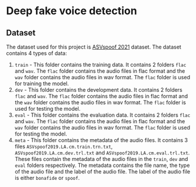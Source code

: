 # Deep fake voice detection

## Dataset
The dataset used for this project is [ASVspoof 2021](https://www.asvspoof.org/index2019.html) dataset. The dataset contains 4 types of data:
1. `train` - This folder contains the training data. It contains 2 folders `flac` and `wav`. The `flac` folder contains the audio files in flac format and the `wav` folder contains the audio files in wav format. The `flac` folder is used for training the model.
2. `dev` - This folder contains the development data. It contains 2 folders `flac` and `wav`. The `flac` folder contains the audio files in flac format and the `wav` folder contains the audio files in wav format. The `flac` folder is used for testing the model.
3. `eval` - This folder contains the evaluation data. It contains 2 folders `flac` and `wav`. The `flac` folder contains the audio files in flac format and the `wav` folder contains the audio files in wav format. The `flac` folder is used for testing the model.
4. `meta` - This folder contains the metadata of the audio files. It contains 3 files `ASVspoof2019.LA.cm.train.trn.txt`, `ASVspoof2019.LA.cm.dev.trl.txt` and `ASVspoof2019.LA.cm.eval.trl.txt`. These files contain the metadata of the audio files in the `train`, `dev` and `eval` folders respectively. The metadata contains the file name, the type of the audio file and the label of the audio file. The label of the audio file is either `bonafide` or `spoof`.

